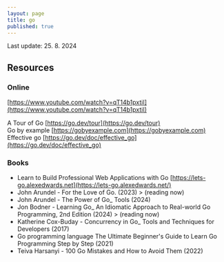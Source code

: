```yaml
---
layout: page
title: go
published: true
---
```

Last update: 25. 8. 2024

## Resources

### Online

[https://www.youtube.com/watch?v=qT14b1pxtiI](https://www.youtube.com/watch?v=qT14b1pxtiI)

A Tour of Go [https://go.dev/tour](https://go.dev/tour)  
Go by example [https://gobyexample.com](https://gobyexample.com)  
Effective go [https://go.dev/doc/effective_go](https://go.dev/doc/effective_go)  

### Books

- Learn to Build Professional Web Applications with Go [https://lets-go.alexedwards.net](https://lets-go.alexedwards.net/)  
- John Arundel - For the Love of Go. (2023) > (reading now)
- John Arundel - The Power of Go_ Tools (2024)
- Jon Bodner - Learning Go_ An Idiomatic Approach to Real-world Go Programming, 2nd Edition (2024) > (reading now)
- Katherine Cox-Buday - Concurrency in Go_ Tools and Techniques for Developers (2017)
- Go programming language The Ultimate Beginner's Guide to Learn Go Programming Step by Step (2021)
- Teiva Harsanyi - 100 Go Mistakes and How to Avoid Them (2022)

